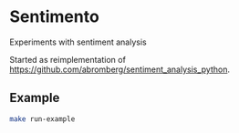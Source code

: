 # Sentimento

Experiments with sentiment analysis

Started as reimplementation of https://github.com/abromberg/sentiment_analysis_python.

## Example

```bash
make run-example
```
